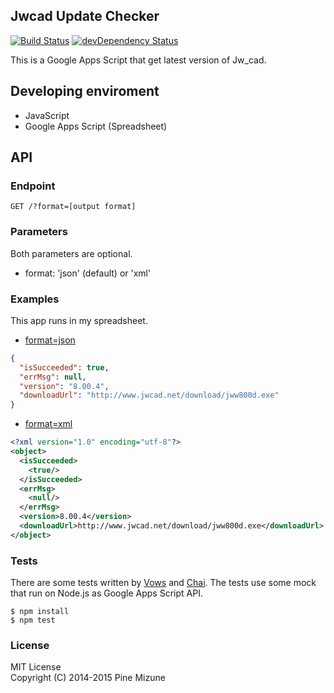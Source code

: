 Jwcad Update Checker
--------------------
[![Build Status](https://travis-ci.org/pine613/JwcadUpdateChecker.svg?branch=master)](https://travis-ci.org/pine613/JwcadUpdateChecker)
[![devDependency Status](https://david-dm.org/pine613/JwcadUpdateChecker/dev-status.svg)](https://david-dm.org/pine613/JwcadUpdateChecker#info=devDependencies)

This is a Google Apps Script that get latest version of Jw_cad.

## Developing enviroment

- JavaScript
- Google Apps Script (Spreadsheet)

## API
### Endpoint

```
GET /?format=[output format]
```

### Parameters
Both parameters are optional.

- format: 'json' (default) or 'xml'

### Examples
This app runs in my spreadsheet.

- [format=json](https://script.google.com/macros/s/AKfycbza40t2BHjMOlYxI-Uq29o-_TE08WXLlWeKwVCmIcZdSwAs3txF/exec?format=json)
```json
{
  "isSucceeded": true,
  "errMsg": null,
  "version": "8.00.4",
  "downloadUrl": "http://www.jwcad.net/download/jww800d.exe"
}
```
- [format=xml](https://script.google.com/macros/s/AKfycbza40t2BHjMOlYxI-Uq29o-_TE08WXLlWeKwVCmIcZdSwAs3txF/exec?format=xml)
```xml
<?xml version="1.0" encoding="utf-8"?>
<object>
  <isSucceeded>
    <true/>
  </isSucceeded>
  <errMsg>
    <null/>
  </errMsg>
  <version>8.00.4</version>
  <downloadUrl>http://www.jwcad.net/download/jww800d.exe</downloadUrl>
</object>
```

### Tests
There are some tests written by [Vows](http://vowsjs.org/) and [Chai](http://vowsjs.org/). The tests use some mock that run on Node.js as Google Apps Script API.

```
$ npm install
$ npm test
```

### License
MIT License<br />
Copyright (C) 2014-2015 Pine Mizune